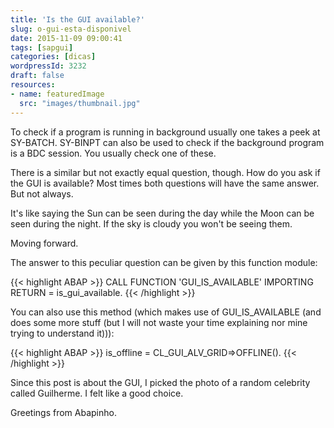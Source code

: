 ```yaml
---
title: 'Is the GUI available?'
slug: o-gui-esta-disponivel
date: 2015-11-09 09:00:41
tags: [sapgui]
categories: [dicas]
wordpressId: 3232
draft: false
resources:
- name: featuredImage
  src: "images/thumbnail.jpg"
---
```

To check if a program is running in background usually one takes a peek at SY-BATCH. SY-BINPT can also be used to check if the background program is a BDC session. You usually check one of these.

There is a similar but not exactly equal question, though. How do you ask if the GUI is available? Most times both questions will have the same answer. But not always.

It's like saying the Sun can be seen during the day while the Moon can be seen during the night. If the sky is cloudy you won't be seeing them.

<!--more-->

Moving forward.

The answer to this peculiar question can be given by this function module:


{{< highlight ABAP >}}
  CALL FUNCTION 'GUI_IS_AVAILABLE'
   IMPORTING
     RETURN        = is_gui_available.
{{< /highlight >}}

You can also use this method (which makes use of GUI_IS_AVAILABLE (and does some more stuff (but I will not waste your time explaining nor mine trying to understand it))):


{{< highlight ABAP >}}
is_offline = CL_GUI_ALV_GRID=>OFFLINE().
{{< /highlight >}}

Since this post is about the GUI, I picked the photo of a random celebrity called Guilherme. I felt like a good choice.

Greetings from Abapinho.
